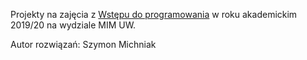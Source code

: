 Projekty na zajęcia z [Wstępu do programowania](https://usosweb.mimuw.edu.pl/kontroler.php?_action=katalog2/przedmioty/pokazPrzedmiot&kod=1000-211bWPF) w roku akademickim 2019/20 na wydziale MIM UW.

Autor rozwiązań: Szymon Michniak
